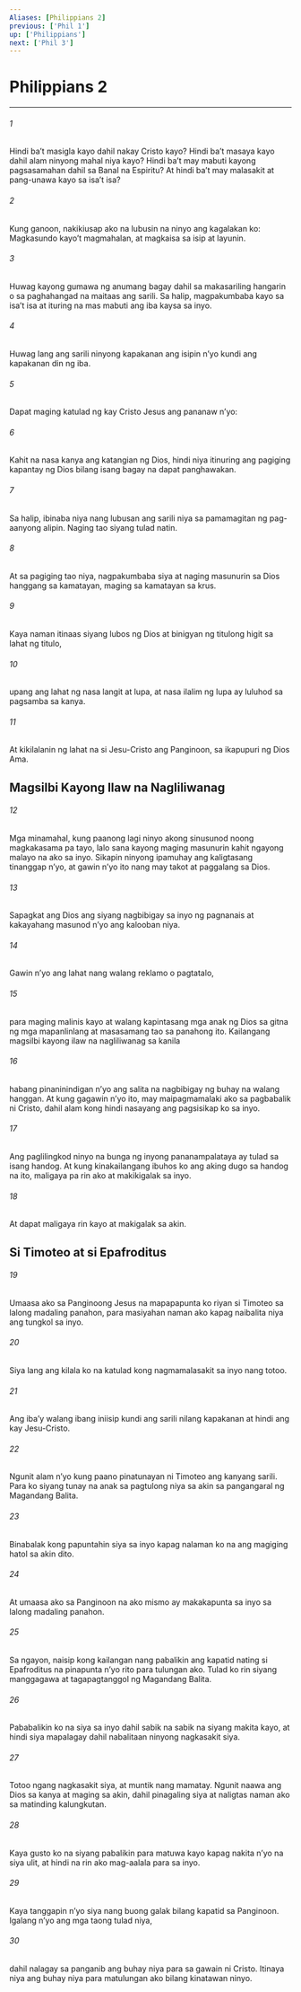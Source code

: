 ```yaml
---
Aliases: [Philippians 2]
previous: ['Phil 1']
up: ['Philippians']
next: ['Phil 3']
---
```

# Philippians 2

***


###### 1 


Hindi baʼt masigla kayo dahil nakay Cristo kayo? Hindi baʼt masaya kayo dahil alam ninyong mahal niya kayo? Hindi baʼt may mabuti kayong pagsasamahan dahil sa Banal na Espiritu? At hindi baʼt may malasakit at pang-unawa kayo sa isaʼt isa? 


###### 2 


Kung ganoon, nakikiusap ako na lubusin na ninyo ang kagalakan ko: Magkasundo kayoʼt magmahalan, at magkaisa sa isip at layunin. 


###### 3 


Huwag kayong gumawa ng anumang bagay dahil sa makasariling hangarin o sa paghahangad na maitaas ang sarili. Sa halip, magpakumbaba kayo sa isaʼt isa at ituring na mas mabuti ang iba kaysa sa inyo. 


###### 4 


Huwag lang ang sarili ninyong kapakanan ang isipin nʼyo kundi ang kapakanan din ng iba. 


###### 5 


Dapat maging katulad ng kay Cristo Jesus ang pananaw nʼyo: 


###### 6 


Kahit na nasa kanya ang katangian ng Dios, hindi niya itinuring ang pagiging kapantay ng Dios bilang isang bagay na dapat panghawakan. 


###### 7 


Sa halip, ibinaba niya nang lubusan ang sarili niya sa pamamagitan ng pag-aanyong alipin. Naging tao siyang tulad natin. 


###### 8 


At sa pagiging tao niya, nagpakumbaba siya at naging masunurin sa Dios hanggang sa kamatayan, maging sa kamatayan sa krus. 


###### 9 


Kaya naman itinaas siyang lubos ng Dios at binigyan ng titulong higit sa lahat ng titulo, 


###### 10 


upang ang lahat ng nasa langit at lupa, at nasa ilalim ng lupa ay luluhod sa pagsamba sa kanya. 


###### 11 


At kikilalanin ng lahat na si Jesu-Cristo ang Panginoon, sa ikapupuri ng Dios Ama.

## Magsilbi Kayong Ilaw na Nagliliwanag 


###### 12 


Mga minamahal, kung paanong lagi ninyo akong sinusunod noong magkakasama pa tayo, lalo sana kayong maging masunurin kahit ngayong malayo na ako sa inyo. Sikapin ninyong ipamuhay ang kaligtasang tinanggap nʼyo, at gawin nʼyo ito nang may takot at paggalang sa Dios. 


###### 13 


Sapagkat ang Dios ang siyang nagbibigay sa inyo ng pagnanais at kakayahang masunod nʼyo ang kalooban niya. 


###### 14 


Gawin nʼyo ang lahat nang walang reklamo o pagtatalo, 


###### 15 


para maging malinis kayo at walang kapintasang mga anak ng Dios sa gitna ng mga mapanlinlang at masasamang tao sa panahong ito. Kailangang magsilbi kayong ilaw na nagliliwanag sa kanila 


###### 16 


habang pinaninindigan nʼyo ang salita na nagbibigay ng buhay na walang hanggan. At kung gagawin nʼyo ito, may maipagmamalaki ako sa pagbabalik ni Cristo, dahil alam kong hindi nasayang ang pagsisikap ko sa inyo. 


###### 17 


Ang paglilingkod ninyo na bunga ng inyong pananampalataya ay tulad sa isang handog. At kung kinakailangang ibuhos ko ang aking dugo sa handog na ito, maligaya pa rin ako at makikigalak sa inyo. 


###### 18 


At dapat maligaya rin kayo at makigalak sa akin.

## Si Timoteo at si Epafroditus 


###### 19 


Umaasa ako sa Panginoong Jesus na mapapapunta ko riyan si Timoteo sa lalong madaling panahon, para masiyahan naman ako kapag naibalita niya ang tungkol sa inyo. 


###### 20 


Siya lang ang kilala ko na katulad kong nagmamalasakit sa inyo nang totoo. 


###### 21 


Ang ibaʼy walang ibang iniisip kundi ang sarili nilang kapakanan at hindi ang kay Jesu-Cristo. 


###### 22 


Ngunit alam nʼyo kung paano pinatunayan ni Timoteo ang kanyang sarili. Para ko siyang tunay na anak sa pagtulong niya sa akin sa pangangaral ng Magandang Balita. 


###### 23 


Binabalak kong papuntahin siya sa inyo kapag nalaman ko na ang magiging hatol sa akin dito. 


###### 24 


At umaasa ako sa Panginoon na ako mismo ay makakapunta sa inyo sa lalong madaling panahon. 


###### 25 


Sa ngayon, naisip kong kailangan nang pabalikin ang kapatid nating si Epafroditus na pinapunta nʼyo rito para tulungan ako. Tulad ko rin siyang manggagawa at tagapagtanggol ng Magandang Balita. 


###### 26 


Pababalikin ko na siya sa inyo dahil sabik na sabik na siyang makita kayo, at hindi siya mapalagay dahil nabalitaan ninyong nagkasakit siya. 


###### 27 


Totoo ngang nagkasakit siya, at muntik nang mamatay. Ngunit naawa ang Dios sa kanya at maging sa akin, dahil pinagaling siya at naligtas naman ako sa matinding kalungkutan. 


###### 28 


Kaya gusto ko na siyang pabalikin para matuwa kayo kapag nakita nʼyo na siya ulit, at hindi na rin ako mag-aalala para sa inyo. 


###### 29 


Kaya tanggapin nʼyo siya nang buong galak bilang kapatid sa Panginoon. Igalang nʼyo ang mga taong tulad niya, 


###### 30 


dahil nalagay sa panganib ang buhay niya para sa gawain ni Cristo. Itinaya niya ang buhay niya para matulungan ako bilang kinatawan ninyo.
